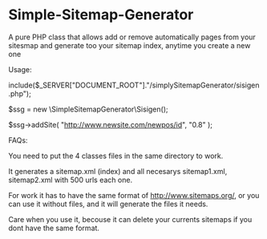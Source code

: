 # Simple-Sitemap-Generator
A pure PHP class that allows add or remove automatically pages from your sitesmap and generate too your sitemap index, anytime you create a new one


Usage:

include($_SERVER["DOCUMENT_ROOT"]."/simplySitemapGenerator/sisigen.php");

$ssg = new \SimpleSitemapGenerator\Sisigen();

$ssg->addSite( "http://www.newsite.com/newpos/id", "0.8" );


FAQs:

You need to put the 4 classes files in the same directory to work.

It generates a sitemap.xml (index) and all necesarys sitemap1.xml, sitemap2.xml with 500 urls each one.

For work it has to have the same format of http://www.sitemaps.org/, or you can use it without files, and it will generate the files it needs.

Care when you use it, becouse it can delete your currents sitemaps if you dont have the same format.
